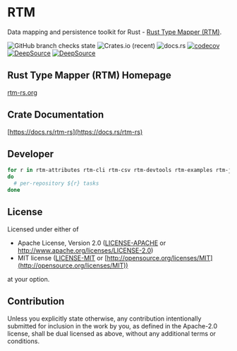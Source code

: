 # RTM

Data mapping and persistence toolkit for Rust - [Rust Type Mapper (RTM)](https://rtm-rs.org).

![GitHub branch checks state](https://img.shields.io/github/checks-status/rtm-rs/rtm/main)
![Crates.io (recent)](https://img.shields.io/crates/dr/rtm-rs)
![docs.rs](https://img.shields.io/docsrs/rtm-rs)
[![codecov](https://codecov.io/gh/rtm-rs/rtm/branch/main/graph/badge.svg)](https://codecov.io/gh/rtm-rs/rtm)
[![DeepSource](https://deepsource.io/gh/rtm-rs/rtm.svg/?label=active+issues&show_trend=true&token=6nwFjH9D5hpzgH94vasqI0kI)](https://deepsource.io/gh/rtm-rs/rtm/?ref=repository-badge)
[![DeepSource](https://deepsource.io/gh/rtm-rs/rtm.svg/?label=resolved+issues&show_trend=true&token=6nwFjH9D5hpzgH94vasqI0kI)](https://deepsource.io/gh/rtm-rs/rtm/?ref=repository-badge)

## Rust Type Mapper (RTM) Homepage

[rtm-rs.org](https://rtm-rs.org)

## Crate Documentation

[https://docs.rs/rtm-rs](https://docs.rs/rtm-rs)

## Developer

```bash
for r in rtm-attributes rtm-cli rtm-csv rtm-devtools rtm-examples rtm-json rtm-macros rtm-schema rtm-sql rtm-tests rtm-yam
do
  # per-repository ${r} tasks
done
```

## License

Licensed under either of

* Apache License, Version 2.0
   ([LICENSE-APACHE](LICENSE-APACHE) or [http://www\.apache\.org/licenses/LICENSE-2.0](http://www\.apache\.org/licenses/LICENSE-2.0))
* MIT license
   ([LICENSE-MIT](LICENSE-MIT) or [http://opensource.org/licenses/MIT](http://opensource.org/licenses/MIT))

at your option.

## Contribution

Unless you explicitly state otherwise, any contribution intentionally submitted
for inclusion in the work by you, as defined in the Apache-2.0 license, shall be
dual licensed as above, without any additional terms or conditions.
